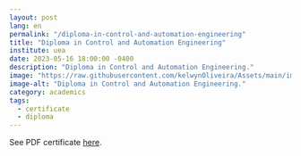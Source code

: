 ```yaml
---
layout: post
lang: en
permalink: "/diploma-in-control-and-automation-engineering"
title: "Diploma in Control and Automation Engineering"
institute: uea
date: 2023-05-16 18:00:00 -0400
description: "Diploma in Control and Automation Engineering."
image: "https://raw.githubusercontent.com/kelwynOliveira/Assets/main/img/certificates/licences-and-certifications/uea/diploma-in-control-and-automation-engineering/front-pt.jpg"
image-alt: "Diploma in Control and Automation Engineering."
category: academics
tags:
  - certificate
  - diploma
---
```


See PDF certificate <a href="https://docs.google.com/viewer?url=https://raw.githubusercontent.com/kelwynOliveira/Assets/main/PDF/certificates/licences-and-certifications/{{page.institute}}{{page.permalink}}.pdf" target="_blank">here</a>.
